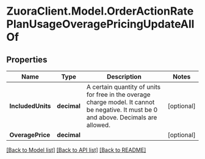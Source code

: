 # ZuoraClient.Model.OrderActionRatePlanUsageOveragePricingUpdateAllOf

## Properties

Name | Type | Description | Notes
------------ | ------------- | ------------- | -------------
**IncludedUnits** | **decimal** | A certain quantity of units for free in the overage charge model. It cannot be negative. It must be 0 and above. Decimals are allowed.  | [optional] 
**OveragePrice** | **decimal** |  | [optional] 

[[Back to Model list]](../README.md#documentation-for-models) [[Back to API list]](../README.md#documentation-for-api-endpoints) [[Back to README]](../README.md)

